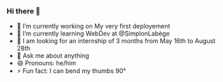 ### Hi there 👋

- 🔭 I’m currently working on My very first deployement 
- 🌱 I’m currently learning WebDev at @SimplonLabège
- 🤔 I am looking for an internship of 3 months from May 16th to August 28th 
- 💬 Ask me about anything
- 😄 Pronouns: he/him
- ⚡ Fun fact: I can bend my thumbs 90°

